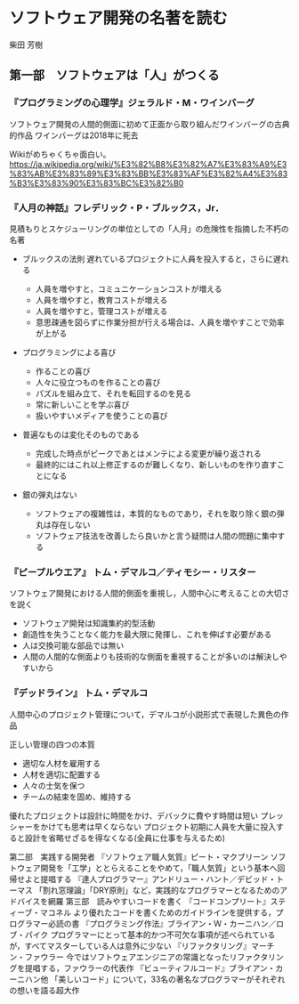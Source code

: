ソフトウェア開発の名著を読む
============================
柴田  芳樹

## 第一部　ソフトウェアは「人」がつくる

### 『プログラミングの心理学』ジェラルド・M・ワインバーグ
ソフトウェア開発の人間的側面に初めて正面から取り組んだワインバーグの古典的作品
ワインバーグは2018年に死去

Wikiがめちゃくちゃ面白い。
https://ja.wikipedia.org/wiki/%E3%82%B8%E3%82%A7%E3%83%A9%E3%83%AB%E3%83%89%E3%83%BB%E3%83%AF%E3%82%A4%E3%83%B3%E3%83%90%E3%83%BC%E3%82%B0


### 『人月の神話』フレデリック・P・ブルックス，Jr．
見積もりとスケジューリングの単位としての「人月」の危険性を指摘した不朽の名著

- ブルックスの法則 遅れているプロジェクトに人員を投入すると，さらに遅れる
  - 人員を増やすと，コミュニケーションコストが増える
  - 人員を増やすと，教育コストが増える
  - 人員を増やすと，管理コストが増える
  - 意思疎通を図らずに作業分担が行える場合は、人員を増やすことで効率が上がる

- プログラミングによる喜び
  - 作ることの喜び
  - 人々に役立つものを作ることの喜び
  - パズルを組み立て、それを転回するのを見る
  - 常に新しいことを学ぶ喜び
  - 扱いやすいメディアを使うことの喜び

- 普遍なものは変化そのものである
  - 完成した時点がピークであとはメンテによる変更が繰り返される
  - 最終的にはこれ以上修正するのが難しくなり、新しいものを作り直すことになる

- 銀の弾丸はない
  - ソフトウェアの複雑性は，本質的なものであり，それを取り除く銀の弾丸は存在しない
  - ソフトウェア技法を改善したら良いかと言う疑問は人間の問題に集中する

### 『ピープルウエア』 トム・デマルコ／ティモシー・リスター
ソフトウェア開発における人間的側面を重視し，人間中心に考えることの大切さを説く

- ソフトウェア開発は知識集約的型活動
- 創造性を失うことなく能力を最大限に発揮し、これを伸ばす必要がある
- 人は交換可能な部品では無い
- 人間の人間的な側面よりも技術的な側面を重視することが多いのは解決しやすいから

### 『デッドライン』 トム・デマルコ
人間中心のプロジェクト管理について，デマルコが小説形式で表現した異色の作品

正しい管理の四つの本質
- 適切な人材を雇用する
- 人材を適切に配置する
- 人々の士気を保つ
- チームの結束を固め、維持する

優れたプロジェクトは設計に時間をかけ、デバックに費やす時間は短い
プレッシャーをかけても思考は早くならない
プロジェクト初期に人員を大量に投入すると設計を省略せざるを得なくなる(全員に仕事を与えるため)

第二部　実践する開発者
『ソフトウェア職人気質』ピート・マクブリーン
ソフトウェア開発を「工学」ととらえることをやめて，「職人気質」という基本へ回帰せよと提唱する
『達人プログラマー』アンドリュー・ハント／デビッド・トーマス
「割れ窓理論」「DRY原則」など，実践的なプログラマーとなるためのアドバイスを網羅
第三部　読みやすいコードを書く
『コードコンプリート』スティーブ・マコネル
より優れたコードを書くためのガイドラインを提供する，プログラマー必読の書
『プログラミング作法』ブライアン・Ｗ・カーニハン／ロブ・パイク
プログラマーにとって基本的かつ不可欠な事項が述べられているが，すべてマスターしている人は意外に少ない
『リファクタリング』マーチン・ファウラー
今ではソフトウェアエンジニアの常識となったリファクタリングを提唱する，ファウラーの代表作
『ビューティフルコード』ブライアン・カーニハン他
「美しいコード」について，33名の著名なプログラマーがそれぞれの想いを語る超大作
